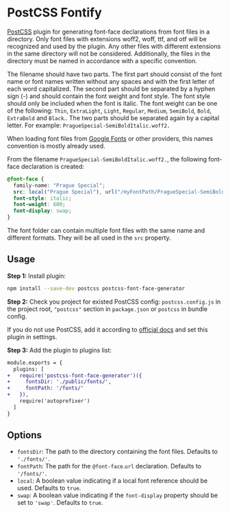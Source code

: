 # PostCSS Fontify

[PostCSS](https://github.com/postcss/postcss) plugin for generating font-face declarations from font files in a directory.
Only font files with extensions woff2, woff, ttf, and otf will be recognized and used by the plugin. Any other files with different extensions in the same directory will not be considered. Additionally, the files in the directory must be named in accordance with a specific convention.

The filename should have two parts. The first part should consist of the font name or font names written without any spaces and with the first letter of each word capitalized. The second part should be separated by a hyphen sign (-) and should contain the font weight and font style. The font style should only be included when the font is italic. The font weight can be one of the following: `Thin`, `ExtraLight`, `Light`, `Regular`, `Medium`, `SemiBold`, `Bold`, `ExtraBold` and `Black`.. The two parts should be separated again by a capital letter. For example: `PragueSpecial-SemiBoldItalic.woff2.`

When loading font files from [Google Fonts](https://fonts.google.com/) or other providers, this names convention is mostly already used.

From the filename `PragueSpecial-SemiBoldItalic.woff2.`, the following font-face declaration is created:

```css
@font-face {
  family-name: "Prague Special";
  src: local("Prague Special"), url("/myFontPath/PragueSpecial-SemiBoldItalic.woff2") format("woff2");
  font-style: italic;
  font-weight: 600;
  font-display: swap;
}
```

The font folder can contain multiple font files with the same name and different formats. They will be all used in the `src` property.

## Usage

**Step 1:** Install plugin:

```sh
npm install --save-dev postcss postcss-font-face-generator
```

**Step 2:** Check you project for existed PostCSS config: `postcss.config.js`
in the project root, `"postcss"` section in `package.json`
or `postcss` in bundle config.

If you do not use PostCSS, add it according to [official docs]
and set this plugin in settings.

**Step 3:** Add the plugin to plugins list:

```diff
module.exports = {
  plugins: [
+   require('postcss-font-face-generator')({
+     fontsDir: './public/fonts/',
+     fontPath: '/fonts/'
+   }),
    require('autoprefixer')
  ]
}
```

## Options

- `fontsDir`: The path to the directory containing the font files. Defaults to `'./fonts/'`.
- `fontPath`: The path for the `@font-face`.`url` declaration. Defaults to `'/fonts/'`.
- `local`: A boolean value indicating if a local font reference should be used. Defaults to `true`.
- `swap`: A boolean value indicating if the `font-display` property should be set to `'swap'`. Defaults to `true`.

[official docs]: https://github.com/postcss/postcss#usage
